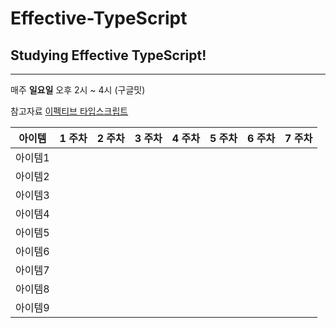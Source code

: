# Effective-TypeScript
## Studying Effective TypeScript!

---

매주 **일요일** 오후 2시 ~ 4시 (구글밋)

참고자료 [이펙티브 타입스크립트](http://www.yes24.com/Product/Goods/102124327?OzSrank=1)

|아이템|1 주차|2 주차|3 주차|4 주차|5 주차|6 주차|7 주차|
|---|---|---|---|---|---|---|---|
|아이템1||||||||
|아이템2||||||||
|아이템3||||||||
|아이템4||||||||
|아이템5||||||||
|아이템6||||||||
|아이템7||||||||
|아이템8||||||||
|아이템9||||||||

